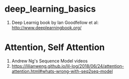 # deep_learning_basics
1. Deep Learnig book by Ian Goodfellow et al: http://www.deeplearningbook.org/

# Attention, Self Attention
1. Andrew Ng's Sequence Model videos
2. https://lilianweng.github.io/lil-log/2018/06/24/attention-attention.html#whats-wrong-with-seq2seq-model
